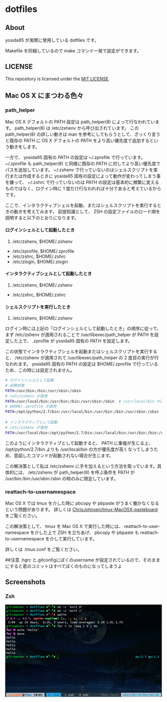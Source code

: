 # dotfiles

## About
yosida95 が実際に使用している dotfiles です。

Makefile を同梱しているので make コマンド一発で設定ができます。

## LICENSE
This repository is licensed under the [MIT LICENSE]( http://yosida95.mit-license.org/).

## Mac OS X にまつわる色々
### path_helper
Mac OS X デフォルトの PATH 設定は path_helper(8) によって行なわれています。 path_helper(8) は /etc/zshenv から呼び出されています。
この path_helper(8) の詳しい動きは man を参考にしてもらうとして、ざっくり言うと既存の PATH に OS X デフォルトの PATH をより高い優先度で追加するという動きをします。

一方で、 yosida95 固有の PATH の設定は ~/.zprofile で行っています。 ~/.zprofile も path_helper(8) と同様に既存の PATH に対してより高い優先度でパスを追加しています。
~/.zshenv で行っていないのはシェルスクリプトを実行または作成するときに yosida95 固有の設定によって動作が変わってしまう事を嫌って、 ~/.zshrc で行っていないのは PATH の設定は基本的に頻繁に変えるものではなく、ログイン時に 1 度だけ行なわれれば十分であると考えているからです。

ここで、インタラクティブシェルを起動、またはシェルスクリプトを実行するときの動きを考えてみます。
前提知識として、 ZSH の設定ファイルのロード順を説明すると以下のとおりになります。
#### ログインシェルとして起動したとき
1. /etc/zshenv, $HOME/.zshenv
+ /etc/zprofile, $HOME/.zprofile
+ /etc/zshrc, $HOME/.zshrc
+ /etc/zlogin, $HOME/.zlogin

#### インタラクティブシェルとして起動したとき
1. /etc/zshenv, $HOME/.zshenv
+ /etc/zshrc, $HOME/.zshrc

#### シェルスクリプトを実行したとき
1. /etc/zshenv, $HOME/.zshenv

ログイン時には上記の「ログインシェルとして起動したとき」の順序に従って、まず /etc/zshenv が適用されることで /usr/libexec/path_helper が PATH を設定した上で、 .zprofile が yosida95 固有の PATH を設定します。

この状態でインタラクティブシェルを起動またはシェルスクリプトを実行すると、 /etc/zshenv が適用されて /usr/libexec/path_helper の 2 度目の実行が行なわれます。
yosida95 固有の PATH の設定は $HOME/.zprofile で行っているため、この時には設定されません。

```sh
# ログインシェルとして起動
# 初期状態
PATH=/usr/bin:/bin:/usr/sbin:/sbin
# /etc/zshenv が適用
PATH=/usr/local/bin:/usr/bin:/bin:/usr/sbin:/sbin  # /usr/local/bin が追加された
# $HOME/.zprofile が適用
PATH=/opt/python/2.7/bin:/usr/local/bin:/usr/bin:/bin:/usr/sbin:/sbin  # /opt/python/2.7/bin が追加された

# インタラクティブとして起動
# /etc/zshenv が適用
PATH=/usr/local/bin:/opt/python/2.7/bin:/usr/local/bin:/usr/bin:/bin:/usr/sbin:/sbin  # /usr/local/bin が追加された
```

このようにインタラクティブとして起動すると、 PATH に重複が生じる上、 /opt/python/2.7/bin よりも /usr/local/bin の方が優先度が高くなってしまうため、意図したコマンドが起動されない場合が生じます。

この解決策として私は /etc/zshenv に手を加えるという方法を取っています。具体的には、 /etc/zshenv が path_helper(8) を呼ぶ条件を PATH が /usr/bin:/bin:/usr/sbin:/sbin の時のみに限定しています。

### reattach-to-usernamespace
Mac OS X では tmux を介した時に pbcopy や pbpaste がうまく働かなくなるという問題があります。
詳しくは [ChrisJohnsen/tmux-MacOSX-pasteboard](https://github.com/ChrisJohnsen/tmux-MacOSX-pasteboard) をご覧ください。

この解決策として、 tmux を Mac OS X で実行した時には、 reattach-to-user-namespace を介した上で ZSH を立ちあげ、 pbcopy や pbpaste も reattach-to-usernamespace を介して実行しています。

詳しくは .tmux.conf をご覧ください。

##注意
.hgrc と.gitconfigにぼくのusername が設定されているので、そのままにすると君のコミットはすべてぼくのものになってしまうよ

## Screenshots
### Zsh
![screen shot](./screenshot.png)
